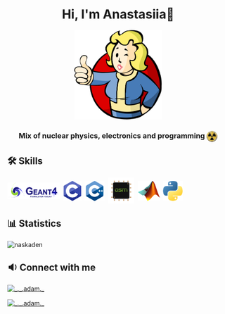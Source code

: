 <h1 align="center">Hi, I'm Anastasiia👋</h1>
<p align="center"><img src="fallout.png" alt="fallout" width="200" heigth="200"/></p>
<h3 align="center">Mix of nuclear physics, electronics and programming <img align="center" src="rad.png" alt="c" width="25" heigth="25"/></h3>


## 🛠️ Skills
<img align="center" src="Geant4.PNG" alt="Geant4" width="120" heigth="40"/>&nbsp;
<img align="center" src="c.png" alt="c" width="40" heigth="40"/>&nbsp;
<img align="center" src="cpp.png" alt="cpp" width="45" heigth="45"/>&nbsp;
<img align="center" src="asm.png" alt="cpp" width="60" heigth="60"/>&nbsp;
<img align="center" src="matlab.png" alt="cpp" width="50" heigth="50"/>&nbsp;
<img align="center" src="python.png" alt="cpp" width="45" heigth="45"/>&nbsp;


## 📊 Statistics

<p><img align="center"
    src="https://github-readme-stats.vercel.app/api/top-langs?username=naskaden&show_icons=true&locale=en&bg_color=0d1117&text_color=ffffff&layout=compact"
    alt="naskaden" 
    bg_color=#808080/></p>

## 🔉 Connect with me 
<p align="left">
  <a href="https://instagram.com/naskaden_" target="blank"><img align="center"
      src="https://raw.githubusercontent.com/rahuldkjain/github-profile-readme-generator/master/src/images/icons/Social/instagram.svg"
      alt="_._.adam._" height="30" width="40" /></a>
  
  <a href="https://instagram.com/_._.adam._" target="blank"><img align="center"
      src="https://raw.githubusercontent.com/rahuldkjain/github-profile-readme-generator/master/src/images/icons/Social/instagram.svg"
      alt="_._.adam._" height="30" width="40" /></a>
  
</p>

